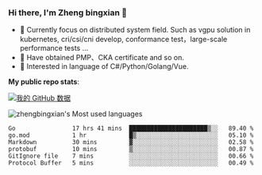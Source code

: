 ### Hi there, I'm Zheng bingxian  👋

* 📖  Currently focus on distributed system field. Such as vgpu solution in kubernetes, cri/csi/cni develop, conformance test，large-scale performance tests ...
* 🌱  Have obtained PMP、CKA certificate and so on.
* 👯  Interested in language of C#/Python/Golang/Vue.

**My public repo stats**:

[![我的 GitHub 数据](https://github-readme-stats.vercel.app/api?username=zhengbingxian&theme=merko)]()

![zhengbingxian's Most used languages](https://github-readme-stats.vercel.app/api/top-langs/?username=zhengbingxian&layout=compact&hide_border=true&langs_count=10)

<!--START_SECTION:waka-->

```text
Go                17 hrs 41 mins  ██████████████████████▒░░   89.40 %
go.mod            1 hr            █▒░░░░░░░░░░░░░░░░░░░░░░░   05.10 %
Markdown          30 mins         ▓░░░░░░░░░░░░░░░░░░░░░░░░   02.58 %
protobuf          10 mins         ▒░░░░░░░░░░░░░░░░░░░░░░░░   00.87 %
GitIgnore file    7 mins          ░░░░░░░░░░░░░░░░░░░░░░░░░   00.66 %
Protocol Buffer   5 mins          ░░░░░░░░░░░░░░░░░░░░░░░░░   00.49 %
```

<!--END_SECTION:waka-->
